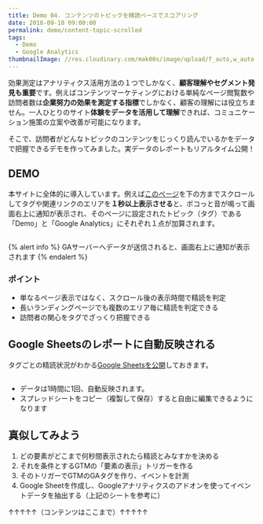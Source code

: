 ```yaml
---
title: Demo 04. コンテンツのトピックを精読ベースでスコアリング
date: 2018-09-10 09:00:00
permalink: demo/content-topic-scrolled
tags:
  - Demo
  - Google Analytics
thumbnailImage: //res.cloudinary.com/mak00s/image/upload/f_auto,w_auto:200:800/v1536394157/demo-content-topic-scrolled.png
---
```


効果測定はアナリティクス活用方法の１つでしかなく、**顧客理解やセグメント発見も重要**です。例えばコンテンツマーケティングにおける単純なページ閲覧数や訪問者数は**企業努力の効果を測定する指標**でしかなく、顧客の理解には役立ちません。一人ひとりのサイト**体験をデータを活用して理解**できれば、コミュニケーション施策の立案や改善が可能になります。

そこで、訪問者がどんなトピックのコンテンツをじっくり読んでいるかをデータで把握できるデモを作ってみました。実データのレポートもリアルタイム公開！
<!-- more -->

## DEMO

本サイトに全体的に導入しています。例えば[このページ](/news/demo/product-scoring/)を下の方までスクロールしてタグや関連リンクのエリアを**１秒以上表示させる**と、ポコっと音が鳴って画面右上に通知が表示され、そのページに設定されたトピック（タグ）である「Demo」と「Google Analytics」にそれぞれ１点が加算されます。

<img src="//res.cloudinary.com/mak00s/image/upload/f_auto,w_auto:200:800/v1536394157/demo-content-topic-scrolled.png" alt="" sizes="100vw" />

{% alert info %}
GAサーバーへデータが送信されると、画面右上に通知が表示されます
{% endalert %}

### ポイント
- 単なるページ表示ではなく、スクロール後の表示時間で精読を判定
- 長いランディングページでも複数のエリア毎に精読を判定できる
- 訪問者の関心をタグでざっくり把握できる

## Google Sheetsのレポートに自動反映される

タグごとの精読状況がわかる[Google Sheetsを公開](https://docs.google.com/spreadsheets/d/1Wg81YpMDcZ2VLWAhXqlg_GU1pQRCrWy4CZGJZTXfez0/edit#gid=0)しておきます。

<a href="https://docs.google.com/spreadsheets/d/1Wg81YpMDcZ2VLWAhXqlg_GU1pQRCrWy4CZGJZTXfez0/edit#gid=0"><img src="//res.cloudinary.com/mak00s/image/upload/f_auto,w_auto:200:800/v1536396545/demo-content-topic-report.png" alt="" sizes="100vw" /></a>

- データは1時間に1回、自動反映されます。
- スプレッドシートをコピー（複製して保存）すると自由に編集できるようになります

## 真似してみよう
1. どの要素がどこまで何秒間表示されたら精読とみなすかを決める
2. それを条件とするGTMの「要素の表示」トリガーを作る
3. そのトリガーでGTMのGAタグを作り、イベントを計測
4. Google Sheetを作成し、Googleアナリティクスのアドオンを使ってイベントデータを抽出する（上記のシートを参考に）

↑↑↑↑↑（コンテンツはここまで）↑↑↑↑↑